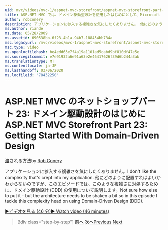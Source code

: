 ```yaml
---
uid: mvc/videos/mvc-1/aspnet-mvc-storefront/aspnet-mvc-storefront-part-23-getting-started-with-domain-driven-design
title: ASP.NET MVC では、ドメイン駆動型設計を使用したはじめにとして、Microsoft Docs
author: robconery
description: アプリケーションに参入する複雑さを気にしたくありません。 他にどのように配置すればよいかわからないのですが、このエピソードでは、アーキテクチャを少し前後振っする必要があります。
ms.author: riande
ms.date: 05/28/2009
ms.assetid: 690538bb-6f23-4b1a-94b7-188454bb734a
msc.legacyurl: /mvc/videos/mvc-1/aspnet-mvc-storefront/aspnet-mvc-storefront-part-23-getting-started-with-domain-driven-design
msc.type: video
ms.openlocfilehash: be4edd63e7f4a19a1101ad5cabd9bf810df47e5e
ms.sourcegitcommit: e7e91932a6e91a63e2e46417626f39d6b244a3ab
ms.translationtype: MT
ms.contentlocale: ja-JP
ms.lasthandoff: 03/06/2020
ms.locfileid: "78432250"
---
```

# <a name="aspnet-mvc-storefront-part-23-getting-started-with-domain-driven-design"></a><span data-ttu-id="32dd2-104">ASP.NET MVC のネットショップパート 23: ドメイン駆動設計のはじめに</span><span class="sxs-lookup"><span data-stu-id="32dd2-104">ASP.NET MVC Storefront Part 23: Getting Started With Domain-Driven Design</span></span>

<span data-ttu-id="32dd2-105">[渡](https://github.com/robconery)される方法</span><span class="sxs-lookup"><span data-stu-id="32dd2-105">by [Rob Conery](https://github.com/robconery)</span></span>

<span data-ttu-id="32dd2-106">アプリケーションに参入する複雑さを気にしたくありません。</span><span class="sxs-lookup"><span data-stu-id="32dd2-106">I don't like the complexity that's crept into my application.</span></span> <span data-ttu-id="32dd2-107">他にどのように配置すればよいかわからないのですが、このエピソードでは、このような複雑さに対処するために、ドメイン駆動設計 (DDD) の使用について説明します。</span><span class="sxs-lookup"><span data-stu-id="32dd2-107">Not sure how else to put it - but the architecture needs to be shaken a bit so in this episode I tackle this complexity head on using Domain-Driven Design (DDD).</span></span>

[<span data-ttu-id="32dd2-108">&#9654;ビデオを見る (46 分)</span><span class="sxs-lookup"><span data-stu-id="32dd2-108">&#9654; Watch video (46 minutes)</span></span>](https://channel9.msdn.com/Blogs/ASP-NET-Site-Videos/aspnet-mvc-storefront-part-23-getting-started-with-domain-driven-design)

> [!div class="step-by-step"]
> <span data-ttu-id="32dd2-109">[前へ](aspnet-mvc-storefront-part-22-restructuring-rerouting-and-paypal.md)
> [次へ](aspnet-mvc-storefront-part-24-finis.md)</span><span class="sxs-lookup"><span data-stu-id="32dd2-109">[Previous](aspnet-mvc-storefront-part-22-restructuring-rerouting-and-paypal.md)
[Next](aspnet-mvc-storefront-part-24-finis.md)</span></span>
